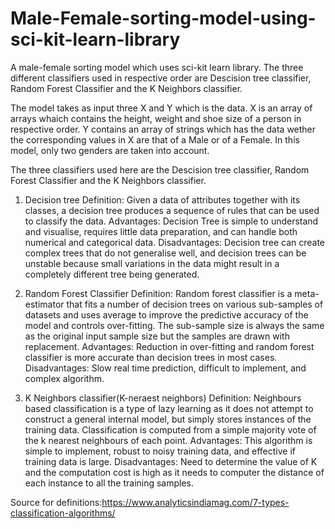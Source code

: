 # Male-Female-sorting-model-using-sci-kit-learn-library
A male-female sorting model which uses sci-kit learn library. The three different classifiers used in respective order are Descision tree classifier, Random Forest Classifier and the K Neighbors classifier.

The model takes as input three X and Y which is the data. X is an array of arrays whaich contains the height, weight and shoe size of a person in respective order. Y contains an array of strings which has the data wether the corresponding values in X are that of a Male or of a Female. In this model, only two genders are taken into account.

The three classifiers used here are the Descision tree classifier, Random Forest Classifier and the K Neighbors classifier.

1) Decision tree
  Definition: Given a data of attributes together with its classes, a decision tree produces a sequence of rules that can be used to classify the data.
  Advantages: Decision Tree is simple to understand and visualise, requires little data preparation, and can handle both numerical and categorical data.
  Disadvantages: Decision tree can create complex trees that do not generalise well, and decision trees can be unstable because small variations in the data might result in a completely different tree being generated.
  
2) Random Forest Classifier
  Definition: Random forest classifier is a meta-estimator that fits a number of decision trees on various sub-samples of datasets and uses average to improve the predictive accuracy of the model and controls over-fitting. The sub-sample size is always the same as the original input sample size but the samples are drawn with replacement.
  Advantages: Reduction in over-fitting and random forest classifier is more accurate than decision trees in most cases.
  Disadvantages: Slow real time prediction, difficult to implement, and complex algorithm.
  
3) K Neighbors classifier(K-neraest neighbors)
  Definition: Neighbours based classification is a type of lazy learning as it does not attempt to construct a general internal model, but simply stores instances of the training data. Classification is computed from a simple majority vote of the k nearest neighbours of each point.
  Advantages: This algorithm is simple to implement, robust to noisy training data, and effective if training data is large.
  Disadvantages: Need to determine the value of K and the computation cost is high as it needs to computer the distance of each instance to all the training samples.

Source for definitions:https://www.analyticsindiamag.com/7-types-classification-algorithms/
